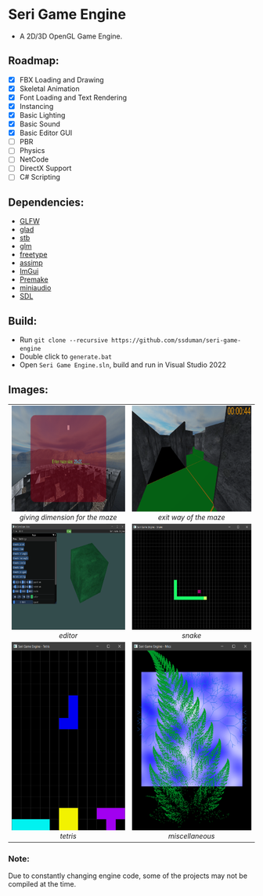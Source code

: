 # Seri Game Engine #
* A 2D/3D OpenGL Game Engine.
## Roadmap: ##
* [X] FBX Loading and Drawing
* [X] Skeletal Animation
* [X] Font Loading and Text Rendering
* [X] Instancing
* [X] Basic Lighting
* [X] Basic Sound
* [X] Basic Editor GUI
* [ ] PBR
* [ ] Physics
* [ ] NetCode
* [ ] DirectX Support
* [ ] C# Scripting
## Dependencies: ##
* [GLFW](https://www.glfw.org)
* [glad](https://github.com/Dav1dde/glad)
* [stb](https://github.com/nothings/stb)
* [glm](https://github.com/g-truc/glm)
* [freetype](https://www.freetype.org)
* [assimp](https://github.com/assimp/assimp)
* [ImGui](https://github.com/ocornut/imgui)
* [Premake](https://github.com/premake/premake-core)
* [miniaudio](https://github.com/mackron/miniaudio)
* [SDL](https://github.com/libsdl-org/SDL)
## Build: ##
* Run `git clone --recursive https://github.com/ssduman/seri-game-engine`
* Double click to `generate.bat`
* Open `Seri Game Engine.sln`, build and run in Visual Studio 2022
## Images: ##
<table>
    <tr>
        <td align="center">
            <img src="https://github.com/ssduman/seri-game-engine/blob/master/misc/images/user-input.png" alt="user-input" width="384" height="216">
            <br />
            <i> giving dimension for the maze <i>
        </td>
        <td align="center">
            <img src="https://github.com/ssduman/seri-game-engine/blob/master/misc/images/passage-solution.png" alt="sol-path" width="384" height="216">
            <br />
            <i> exit way of the maze <i>
        </td>
    </tr>
    <tr>
        <td align="center">
            <img src="https://github.com/ssduman/seri-game-engine/blob/master/misc/images/editor.png" alt="sol-path" width="384" height="216">
            <br />
            <i> editor <i>
        </td>
        <td align="center">
            <img src="https://github.com/ssduman/seri-game-engine/blob/master/misc/images/snake.png" alt="solved" width="384" height="216">
            <br />
            <i> snake <i>
        </td>
    </tr>
    <tr>
        <td align="center">
            <img src="https://github.com/ssduman/seri-game-engine/blob/master/misc/images/tetris.png" alt="new-font" width="284" height="384">
            <br />
            <i> tetris <i>
        </td>
        <td align="center">
            <img src="https://github.com/ssduman/seri-game-engine/blob/master/misc/images/misc.png" alt="solved-new-font" width="284" height="384">
            <br />
            <i> miscellaneous <i>
        </td>
    </tr>
</table>

### Note: ###
Due to constantly changing engine code, some of the projects may not be compiled at the time.
